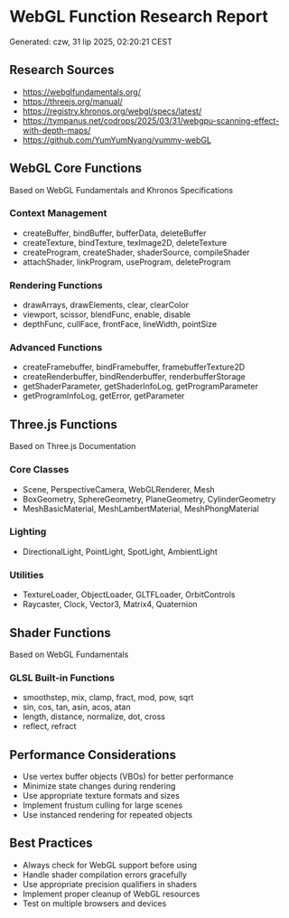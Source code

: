 # WebGL Function Research Report
Generated: czw, 31 lip 2025, 02:20:21 CEST

## Research Sources
- https://webglfundamentals.org/
- https://threejs.org/manual/
- https://registry.khronos.org/webgl/specs/latest/
- https://tympanus.net/codrops/2025/03/31/webgpu-scanning-effect-with-depth-maps/
- https://github.com/YumYumNyang/yummy-webGL

## WebGL Core Functions
Based on WebGL Fundamentals and Khronos Specifications

### Context Management
- createBuffer, bindBuffer, bufferData, deleteBuffer
- createTexture, bindTexture, texImage2D, deleteTexture
- createProgram, createShader, shaderSource, compileShader
- attachShader, linkProgram, useProgram, deleteProgram

### Rendering Functions
- drawArrays, drawElements, clear, clearColor
- viewport, scissor, blendFunc, enable, disable
- depthFunc, cullFace, frontFace, lineWidth, pointSize

### Advanced Functions
- createFramebuffer, bindFramebuffer, framebufferTexture2D
- createRenderbuffer, bindRenderbuffer, renderbufferStorage
- getShaderParameter, getShaderInfoLog, getProgramParameter
- getProgramInfoLog, getError, getParameter

## Three.js Functions
Based on Three.js Documentation

### Core Classes
- Scene, PerspectiveCamera, WebGLRenderer, Mesh
- BoxGeometry, SphereGeometry, PlaneGeometry, CylinderGeometry
- MeshBasicMaterial, MeshLambertMaterial, MeshPhongMaterial

### Lighting
- DirectionalLight, PointLight, SpotLight, AmbientLight

### Utilities
- TextureLoader, ObjectLoader, GLTFLoader, OrbitControls
- Raycaster, Clock, Vector3, Matrix4, Quaternion

## Shader Functions
Based on WebGL Fundamentals

### GLSL Built-in Functions
- smoothstep, mix, clamp, fract, mod, pow, sqrt
- sin, cos, tan, asin, acos, atan
- length, distance, normalize, dot, cross
- reflect, refract

## Performance Considerations
- Use vertex buffer objects (VBOs) for better performance
- Minimize state changes during rendering
- Use appropriate texture formats and sizes
- Implement frustum culling for large scenes
- Use instanced rendering for repeated objects

## Best Practices
- Always check for WebGL support before using
- Handle shader compilation errors gracefully
- Use appropriate precision qualifiers in shaders
- Implement proper cleanup of WebGL resources
- Test on multiple browsers and devices
